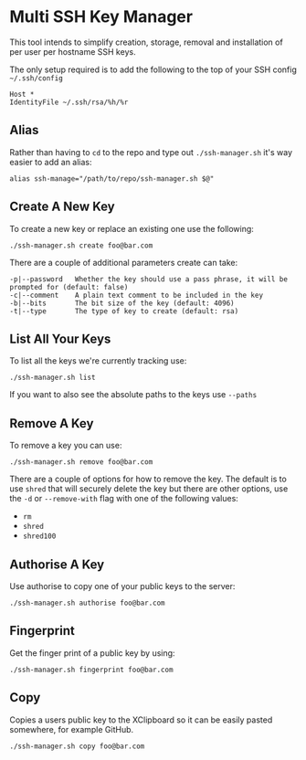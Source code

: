 # Multi SSH Key Manager

This tool intends to simplify creation, storage, removal and installation of per user per hostname SSH keys.

The only setup required is to add the following to the top of your SSH config `~/.ssh/config`

    Host *
    IdentityFile ~/.ssh/rsa/%h/%r

## Alias

Rather than having to `cd` to the repo and type out `./ssh-manager.sh` it's way easier to add an alias:

    alias ssh-manage="/path/to/repo/ssh-manager.sh $@"

## Create A New Key

To create a new key or replace an existing one use the following:

    ./ssh-manager.sh create foo@bar.com

There are a couple of additional parameters create can take:

    -p|--password	Whether the key should use a pass phrase, it will be prompted for (default: false)
    -c|--comment	A plain text comment to be included in the key
    -b|--bits		The bit size of the key (default: 4096)
    -t|--type		The type of key to create (default: rsa)


## List All Your Keys

To list all the keys we're currently tracking use:

    ./ssh-manager.sh list

If you want to also see the absolute paths to the keys use `--paths`

## Remove A Key

To remove a key you can use:

    ./ssh-manager.sh remove foo@bar.com

There are a couple of options for how to remove the key.
The default is to use `shred` that will securely delete the key but there are other options, use the `-d` or `--remove-with` flag with one of the following values:

- `rm`
- `shred`
- `shred100`


## Authorise A Key

Use authorise to copy one of your public keys to the server:

    ./ssh-manager.sh authorise foo@bar.com

## Fingerprint

Get the finger print of a public key by using:

    ./ssh-manager.sh fingerprint foo@bar.com

## Copy

Copies a users public key to the XClipboard so it can be easily pasted somewhere, for example GitHub.

    ./ssh-manager.sh copy foo@bar.com
